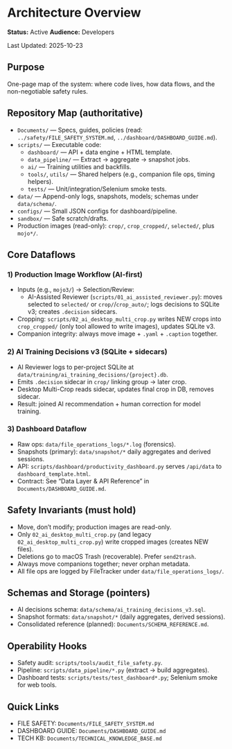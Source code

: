 # Architecture Overview
**Status:** Active
**Audience:** Developers


Last Updated: 2025-10-23

## Purpose
One-page map of the system: where code lives, how data flows, and the non-negotiable safety rules.

## Repository Map (authoritative)
- `Documents/` — Specs, guides, policies (read: `../safety/FILE_SAFETY_SYSTEM.md`, `../dashboard/DASHBOARD_GUIDE.md`).
- `scripts/` — Executable code:
  - `dashboard/` — API + data engine + HTML template.
  - `data_pipeline/` — Extract → aggregate → snapshot jobs.
  - `ai/` — Training utilities and backfills.
  - `tools/`, `utils/` — Shared helpers (e.g., companion file ops, timing helpers).
  - `tests/` — Unit/integration/Selenium smoke tests.
- `data/` — Append-only logs, snapshots, models; schemas under `data/schema/`.
- `configs/` — Small JSON configs for dashboard/pipeline.
- `sandbox/` — Safe scratch/drafts.
- Production images (read-only): `crop/`, `crop_cropped/`, `selected/`, plus `mojo*/`.

## Core Dataflows

### 1) Production Image Workflow (AI-first)
- Inputs (e.g., `mojo3/`) → Selection/Review:
  - AI-Assisted Reviewer (`scripts/01_ai_assisted_reviewer.py`): moves selected to `selected/` or `crop/`/`crop_auto/`; logs decisions to SQLite v3; creates `.decision` sidecars.
- Cropping: `scripts/02_ai_desktop_multi_crop.py` writes NEW crops into `crop_cropped/` (only tool allowed to write images), updates SQLite v3.
- Companion integrity: always move image + `.yaml` + `.caption` together.

### 2) AI Training Decisions v3 (SQLite + sidecars)
- AI Reviewer logs to per-project SQLite at `data/training/ai_training_decisions/{project}.db`.
- Emits `.decision` sidecar in `crop/` linking group → later crop.
- Desktop Multi-Crop reads sidecar, updates final crop in DB, removes sidecar.
- Result: joined AI recommendation + human correction for model training.

### 3) Dashboard Dataflow
- Raw ops: `data/file_operations_logs/*.log` (forensics).
- Snapshots (primary): `data/snapshot/*` daily aggregates and derived sessions.
- API: `scripts/dashboard/productivity_dashboard.py` serves `/api/data` to `dashboard_template.html`.
- Contract: See “Data Layer & API Reference” in `Documents/DASHBOARD_GUIDE.md`.

## Safety Invariants (must hold)
- Move, don’t modify; production images are read-only.
- Only `02_ai_desktop_multi_crop.py` (and legacy `02_ai_desktop_multi_crop.py`) write cropped images (creates NEW files).
- Deletions go to macOS Trash (recoverable). Prefer `send2trash`.
- Always move companions together; never orphan metadata.
- All file ops are logged by FileTracker under `data/file_operations_logs/`.

## Schemas and Storage (pointers)
- AI decisions schema: `data/schema/ai_training_decisions_v3.sql`.
- Snapshot formats: `data/snapshot/*` (daily aggregates, derived sessions).
- Consolidated reference (planned): `Documents/SCHEMA_REFERENCE.md`.

## Operability Hooks
- Safety audit: `scripts/tools/audit_file_safety.py`.
- Pipeline: `scripts/data_pipeline/*.py` (extract → build aggregates).
- Dashboard tests: `scripts/tests/test_dashboard*.py`; Selenium smoke for web tools.

## Quick Links
- FILE SAFETY: `Documents/FILE_SAFETY_SYSTEM.md`
- DASHBOARD GUIDE: `Documents/DASHBOARD_GUIDE.md`
- TECH KB: `Documents/TECHNICAL_KNOWLEDGE_BASE.md`


